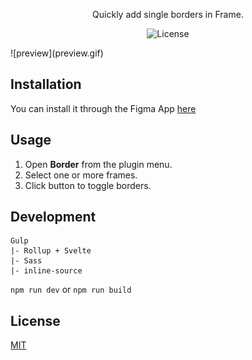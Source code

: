 <p align="center">Quickly add single borders in Frame.</p>
<p align="center"><img src="https://img.shields.io/badge/license-MIT-blue.svg?style=flat" alt="License"></p>
![preview](preview.gif)

## Installation

You can install it through the Figma App [here](https://www.figma.com/c/plugin/740014625507871586/Border)


## Usage
1. Open **Border** from the plugin menu.
2. Select one or more frames.
3. Click button to toggle borders.


## Development
```
Gulp
|- Rollup + Svelte
|- Sass
|- inline-source
```

```npm run dev```
or
```npm run build```


## License
[MIT](http://opensource.org/licenses/MIT)
